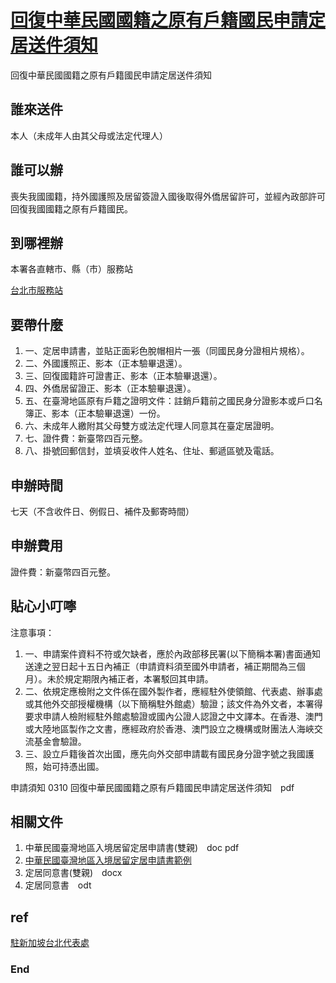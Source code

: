 # [回復中華民國國籍之原有戶籍國民申請定居送件須知](https://www.immigration.gov.tw/media/20339/0310-%E5%9B%9E%E5%BE%A9%E4%B8%AD%E8%8F%AF%E6%B0%91%E5%9C%8B%E5%9C%8B%E7%B1%8D%E4%B9%8B%E5%8E%9F%E6%9C%89%E6%88%B6%E7%B1%8D%E5%9C%8B%E6%B0%91%E7%94%B3%E8%AB%8B%E5%AE%9A%E5%B1%85%E9%80%81%E4%BB%B6%E9%A0%88%E7%9F%A5.pdf)

回復中華民國國籍之原有戶籍國民申請定居送件須知

## 誰來送件
本人（未成年人由其父母或法定代理人）

## 誰可以辦
喪失我國國籍，持外國護照及居留簽證入國後取得外僑居留許可，並經內政部許可回復我國國籍之原有戶籍國民。

## 到哪裡辦
本署各直轄市、縣（市）服務站

[台北市服務站](https://servicestation.immigration.gov.tw/1469/)

## 要帶什麼
1. 一、定居申請書，並貼正面彩色脫帽相片一張（同國民身分證相片規格）。
1. 二、外國護照正、影本（正本驗畢退還）。
1. 三、回復國籍許可證書正、影本（正本驗畢退還）。
1. 四、外僑居留證正、影本（正本驗畢退還）。
1. 五、在臺灣地區原有戶籍之證明文件：註銷戶籍前之國民身分證影本或戶口名簿正、影本（正本驗畢退還）一份。
1. 六、未成年人繳附其父母雙方或法定代理人同意其在臺定居證明。
1. 七、證件費：新臺幣四百元整。
1. 八、掛號回郵信封，並填妥收件人姓名、住址、郵遞區號及電話。

## 申辦時間
七天（不含收件日、例假日、補件及郵寄時間）

## 申辦費用
證件費：新臺幣四百元整。

## 貼心小叮嚀
注意事項：

1. 一、申請案件資料不符或欠缺者，應於內政部移民署(以下簡稱本署)書面通知送達之翌日起十五日內補正（申請資料須至國外申請者，補正期間為三個月）。未於規定期限內補正者，本署駁回其申請。
1. 二、依規定應檢附之文件係在國外製作者，應經駐外使領館、代表處、辦事處或其他外交部授權機構（以下簡稱駐外館處）驗證；該文件為外文者，本署得要求申請人檢附經駐外館處驗證或國內公證人認證之中文譯本。在香港、澳門或大陸地區製作之文書，應經政府於香港、澳門設立之機構或財團法人海峽交流基金會驗證。
1. 三、設立戶籍後首次出國，應先向外交部申請載有國民身分證字號之我國護照，始可持憑出國。

申請須知
0310 回復中華民國國籍之原有戶籍國民申請定居送件須知　pdf

## 相關文件
1. 中華民國臺灣地區入境居留定居申請書(雙親)　doc pdf
1. [中華民國臺灣地區入境居留定居申請書範例](https://www.immigration.gov.tw/media/5427/%E4%B8%AD%E8%8F%AF%E6%B0%91%E5%9C%8B%E8%87%BA%E7%81%A3%E5%9C%B0%E5%8D%80%E5%85%A5%E5%A2%83%E5%B1%85%E7%95%99%E5%AE%9A%E5%B1%85%E7%94%B3%E8%AB%8B%E6%9B%B8%E7%AF%84%E4%BE%8B.pdf)
1. 定居同意書(雙親)　docx
1. 定居同意書　odt

## ref
[駐新加坡台北代表處](https://www.roc-taiwan.org/sg/cat/15.html)



### End
